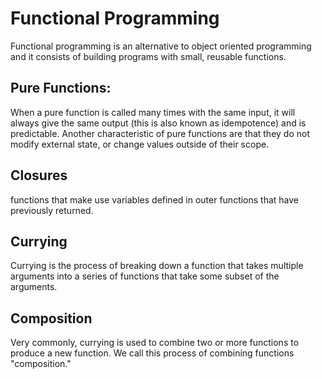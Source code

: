 # Functional Programming
Functional programming is an alternative to object oriented programming and it consists of building programs with small, reusable functions.

## Pure Functions:
When a pure function is called many times with the same input, it will always give the same output (this is also known as idempotence) and is predictable. Another characteristic of pure functions are that they do not modify external state, or change values outside of their scope.

## Closures
 functions that make use variables defined in outer functions that have previously returned.

 ## Currying
 Currying is the process of breaking down a function that takes multiple arguments into a series of functions that take some subset of the arguments. 

 ## Composition
 Very commonly, currying is used to combine two or more functions to produce a new function. We call this process of combining functions "composition."